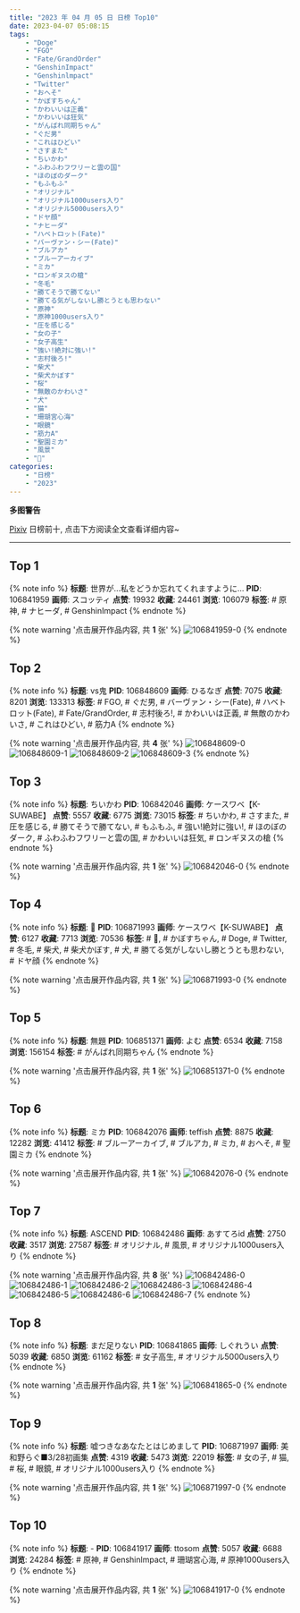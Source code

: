 ```yaml
---
title: "2023 年 04 月 05 日 日榜 Top10"
date: 2023-04-07 05:08:15
tags:
    - "Doge"
    - "FGO"
    - "Fate/GrandOrder"
    - "GenshinImpact"
    - "Genshinlmpact"
    - "Twitter"
    - "おへそ"
    - "かぼすちゃん"
    - "かわいいは正義"
    - "かわいいは狂気"
    - "がんばれ同期ちゃん"
    - "ぐだ男"
    - "これはひどい"
    - "さすまた"
    - "ちいかわ"
    - "ふわふわフワリーと雲の国"
    - "ほのぼのダーク"
    - "もふもふ"
    - "オリジナル"
    - "オリジナル1000users入り"
    - "オリジナル5000users入り"
    - "ドヤ顔"
    - "ナヒーダ"
    - "ハベトロット(Fate)"
    - "バーヴァン・シー(Fate)"
    - "ブルアカ"
    - "ブルーアーカイブ"
    - "ミカ"
    - "ロンギヌスの槍"
    - "冬毛"
    - "勝てそうで勝てない"
    - "勝てる気がしないし勝とうとも思わない"
    - "原神"
    - "原神1000users入り"
    - "圧を感じる"
    - "女の子"
    - "女子高生"
    - "強い!絶対に強い!"
    - "志村後ろ!"
    - "柴犬"
    - "柴犬かぼす"
    - "桜"
    - "無敵のかわいさ"
    - "犬"
    - "猫"
    - "珊瑚宮心海"
    - "眼鏡"
    - "筋力A"
    - "聖園ミカ"
    - "風景"
    - "🐶"
categories:
    - "日榜"
    - "2023"
---
```


<i class="fa fa-triangle-exclamation"></i>**多图警告**<i class="fa fa-triangle-exclamation"></i>

[Pixiv](https://www.pixiv.net/) 日榜前十, 点击下方阅读全文查看详细内容~

<!-- more -->

---

## Top 1

{% note info %}
**标题**: 世界が…私をどうか忘れてくれますように…
**PID**: 106841959 **画师**: スコッティ
**点赞**: 19932 **收藏**: 24461 **浏览**: 106079
**标签**: # 原神, # ナヒーダ, # GenshinImpact
{% endnote %}

{% note warning '点击展开作品内容, 共 **1** 张' %}
![106841959-0](https://i.pixiv.re/img-original/img/2023/04/04/00/00/27/106841959_p0.jpg)
{% endnote %}

## Top 2

{% note info %}
**标题**: vs鬼
**PID**: 106848609 **画师**: ひるなぎ
**点赞**: 7075 **收藏**: 8201 **浏览**: 133313
**标签**: # FGO, # ぐだ男, # バーヴァン・シー(Fate), # ハベトロット(Fate), # Fate/GrandOrder, # 志村後ろ!, # かわいいは正義, # 無敵のかわいさ, # これはひどい, # 筋力A
{% endnote %}

{% note warning '点击展开作品内容, 共 **4** 张' %}
![106848609-0](https://i.pixiv.re/img-original/img/2023/04/04/06/00/11/106848609_p0.jpg)
![106848609-1](https://i.pixiv.re/img-original/img/2023/04/04/06/00/11/106848609_p1.jpg)
![106848609-2](https://i.pixiv.re/img-original/img/2023/04/04/06/00/11/106848609_p2.jpg)
![106848609-3](https://i.pixiv.re/img-original/img/2023/04/04/06/00/11/106848609_p3.jpg)
{% endnote %}

## Top 3

{% note info %}
**标题**: ちいかわ
**PID**: 106842046 **画师**: ケースワベ【K-SUWABE】
**点赞**: 5557 **收藏**: 6775 **浏览**: 73015
**标签**: # ちいかわ, # さすまた, # 圧を感じる, # 勝てそうで勝てない, # もふもふ, # 強い!絶対に強い!, # ほのぼのダーク, # ふわふわフワリーと雲の国, # かわいいは狂気, # ロンギヌスの槍
{% endnote %}

{% note warning '点击展开作品内容, 共 **1** 张' %}
![106842046-0](https://i.pixiv.re/img-original/img/2023/04/04/00/00/59/106842046_p0.jpg)
{% endnote %}

## Top 4

{% note info %}
**标题**: 🐶
**PID**: 106871993 **画师**: ケースワベ【K-SUWABE】
**点赞**: 6127 **收藏**: 7713 **浏览**: 70536
**标签**: # 🐶, # かぼすちゃん, # Doge, # Twitter, # 冬毛, # 柴犬, # 柴犬かぼす, # 犬, # 勝てる気がしないし勝とうとも思わない, # ドヤ顔
{% endnote %}

{% note warning '点击展开作品内容, 共 **1** 张' %}
![106871993-0](https://i.pixiv.re/img-original/img/2023/04/05/00/01/04/106871993_p0.jpg)
{% endnote %}

## Top 5

{% note info %}
**标题**: 無題
**PID**: 106851371 **画师**: よむ
**点赞**: 6534 **收藏**: 7158 **浏览**: 156154
**标签**: # がんばれ同期ちゃん
{% endnote %}

{% note warning '点击展开作品内容, 共 **1** 张' %}
![106851371-0](https://i.pixiv.re/img-original/img/2023/04/04/09/41/06/106851371_p0.png)
{% endnote %}

## Top 6

{% note info %}
**标题**: ミカ
**PID**: 106842076 **画师**: teffish
**点赞**: 8875 **收藏**: 12282 **浏览**: 41412
**标签**: # ブルーアーカイブ, # ブルアカ, # ミカ, # おへそ, # 聖園ミカ
{% endnote %}

{% note warning '点击展开作品内容, 共 **1** 张' %}
![106842076-0](https://i.pixiv.re/img-original/img/2023/04/04/00/01/10/106842076_p0.jpg)
{% endnote %}

## Top 7

{% note info %}
**标题**: ASCEND
**PID**: 106842486 **画师**: あすてろid
**点赞**: 2750 **收藏**: 3517 **浏览**: 27587
**标签**: # オリジナル, # 風景, # オリジナル1000users入り
{% endnote %}

{% note warning '点击展开作品内容, 共 **8** 张' %}
![106842486-0](https://i.pixiv.re/img-original/img/2023/04/04/00/07/39/106842486_p0.png)
![106842486-1](https://i.pixiv.re/img-original/img/2023/04/04/00/07/39/106842486_p1.png)
![106842486-2](https://i.pixiv.re/img-original/img/2023/04/04/00/07/39/106842486_p2.png)
![106842486-3](https://i.pixiv.re/img-original/img/2023/04/04/00/07/39/106842486_p3.png)
![106842486-4](https://i.pixiv.re/img-original/img/2023/04/04/00/07/39/106842486_p4.png)
![106842486-5](https://i.pixiv.re/img-original/img/2023/04/04/00/07/39/106842486_p5.png)
![106842486-6](https://i.pixiv.re/img-original/img/2023/04/04/00/07/39/106842486_p6.png)
![106842486-7](https://i.pixiv.re/img-original/img/2023/04/04/00/07/39/106842486_p7.png)
{% endnote %}

## Top 8

{% note info %}
**标题**: まだ足りない
**PID**: 106841865 **画师**: しぐれうい
**点赞**: 5039 **收藏**: 6850 **浏览**: 61162
**标签**: # 女子高生, # オリジナル5000users入り
{% endnote %}

{% note warning '点击展开作品内容, 共 **1** 张' %}
![106841865-0](https://i.pixiv.re/img-original/img/2023/04/04/00/00/01/106841865_p0.jpg)
{% endnote %}

## Top 9

{% note info %}
**标题**: 嘘つきなあなたとはじめまして
**PID**: 106871997 **画师**: 美和野らぐ■3/28初画集
**点赞**: 4319 **收藏**: 5473 **浏览**: 22019
**标签**: # 女の子, # 猫, # 桜, # 眼鏡, # オリジナル1000users入り
{% endnote %}

{% note warning '点击展开作品内容, 共 **1** 张' %}
![106871997-0](https://i.pixiv.re/img-original/img/2023/04/05/00/01/06/106871997_p0.png)
{% endnote %}

## Top 10

{% note info %}
**标题**: -
**PID**: 106841917 **画师**: ttosom
**点赞**: 5057 **收藏**: 6688 **浏览**: 24284
**标签**: # 原神, # Genshinlmpact, # 珊瑚宮心海, # 原神1000users入り
{% endnote %}

{% note warning '点击展开作品内容, 共 **1** 张' %}
![106841917-0](https://i.pixiv.re/img-original/img/2023/04/04/00/00/14/106841917_p0.jpg)
{% endnote %}
